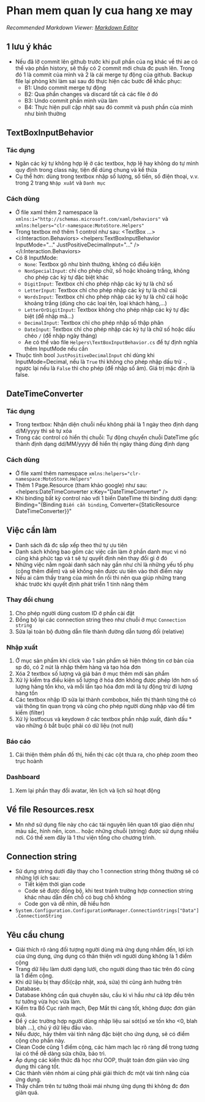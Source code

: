 # Phan mem quan ly cua hang xe may
*Recommended Markdown Viewer: [Markdown Editor](https://marketplace.visualstudio.com/items?itemName=MadsKristensen.MarkdownEditor2)*

## 1 lưu ý khác
- Nếu đã lỡ commit lên github trước khi pull phần của ng khác về thì ae có thể vào phần history, sẽ thấy có 2 commit mới chưa đc push lên. Trong đó 1 là commit của mình và 2 là cái merge tự động của github. Backup file lại phòng khi làm sai sau đó thực hiện các bước để khắc phục:
	+ B1: Undo commit merge tự động
	+ B2: Qua phần changes và discard tất cả các file ở đó
	+ B3: Undo commit phần mình vừa làm
	+ B4: Thực hiện pull cập nhật sau đó commit và push phần của mình như bình thường

## TextBoxInputBehavior
### Tác dụng
- Ngăn các ký tự không hợp lệ ở các textbox, hợp lệ hay không do tự mình quy định trong class này, tiện để dùng chung và kế thừa
- Cụ thể hơn: dùng trong textbox nhập số lượng, số tiền, số điện thoại, v.v. trong 2 trang `Nhập xuất` và `Danh mục`

### Cách dùng
- Ở file xaml thêm 2 namespace là `xmlns:i="http://schemas.microsoft.com/xaml/behaviors"` và `xmlns:helpers="clr-namespace:MotoStore.Helpers"`
- Trong textbox mở thêm 1 control như sau:
	<TextBox ...>
		<i:Interaction.Behaviors>
			<helpers:TextBoxInputBehavior InputMode="..." JustPositiveDecimalInput="..." />
		</i:Interaction.Behaviors>
	</TextBox>
- Có 8 InputMode:
    + `None`: Textbox gõ như bình thường, không có điều kiện
	+ `NonSpecialInput`: chỉ cho phép chữ, số hoặc khoảng trắng, không cho phép các ký tự đặc biệt khác
	+ `DigitInput`: Textbox chỉ cho phép nhập các ký tự là chữ số
	+ `LetterInput`: Textbox chỉ cho phép nhập các ký tự là chữ cái
	+ `WordsInput`: Textbox chỉ cho phép nhập các ký tự là chữ cái hoặc khoảng trắng (dùng cho các loại tên, loại khách hàng,...)
	+ `LetterOrDigitInput`: Textbox không cho phép nhập các ký tự đặc biệt (để nhập mã...)
	+ `DecimalInput`: Textbox chỉ cho phép nhập số thập phân
	+ `DateInput`: Textbox chỉ cho phép nhập các ký tự là chữ số hoặc dấu chéo `/` (để nhập ngày tháng)
	+ Ae có thể vào file `Helpers\TextBoxInputBehavior.cs` để tự định nghĩa thêm InputMode nếu cần
- Thuộc tính bool `JustPositiveDecimalInput` chỉ dùng khi InputMode=Decimal, nếu là `True` thì không cho phép nhập dấu trừ `-`, ngược lại nếu là `False` thì cho phép (để nhập số âm). Giá trị mặc định là false.

## DateTimeConverter
### Tác dụng
- Trong textbox: Nhận diện chuỗi nếu không phải là 1 ngày theo định dạng d/M/yyyy thì sẽ tự xóa
- Trong các control có hiển thị chuỗi: Tự động chuyển chuỗi DateTime gốc thành định dạng dd/MM/yyyy để hiển thị ngày tháng đúng định dạng

### Cách dùng
- Ở file xaml thêm namespace `xmlns:helpers="clr-namespace:MotoStore.Helpers"`
- Thêm 1 Page.Resource (tham khảo google) như sau: <helpers:DateTimeConverter x:Key="DateTimeConverter" />
- Khi binding bất kỳ control nào với 1 biến DateTime thì binding dưới dạng: Binding="{Binding `Biến cần binding`, Converter={StaticResource DateTimeConverter}}"

## Việc cần làm
- Danh sách đã đc sắp xếp theo thứ tự ưu tiên
- Danh sách không bao gồm các việc cần làm ở phần danh mục vì nó cũng khá phức tạp và t sẽ tự quyết định nên thay đổi gì ở đó
- Những việc nằm ngoài danh sách này gần như chỉ là những yếu tố phụ (cộng thêm điểm) và sẽ không nên được ưu tiên vào thời điểm này
- Nếu ai cảm thấy trang của mình ổn rồi thì nên qua giúp những trang khác trước khi quyết định phát triển 1 tính năng thêm

### Thay đổi chung
1. Cho phép người dùng custom ID ở phần cài đặt
2. Đồng bộ lại các connection string theo như chuỗi ở mục `Connection string`
3. Sửa lại toàn bộ đường dẫn file thành đường dẫn tương đối (relative)

### Nhập xuất
1. Ở mục sản phẩm khi click vào 1 sản phẩm sẽ hiện thông tin cơ bản của sp đó, có 2 nút là nhập thêm hàng và tạo hóa đơn
2. Xóa 2 textbox số lượng và giá bán ở mục thêm mới sản phẩm
3. Xử lý kiểm tra điều kiện số lượng ở hóa đơn không được phép lớn hơn số lượng hàng tồn kho, và mỗi lần tạo hóa đơn mới là tự động trừ đi lượng hàng tồn
4. Các textbox nhập ID sửa lại thành combobox, hiển thị thành từng thẻ có vài thông tin quan trọng và cũng cho phép người dùng nhập vào để tìm kiểm (filter)
5. Xử lý lostfocus và keydown ở các textbox phần nhập xuất, đánh dấu * vào những ô bắt buộc phải có dữ liệu (not null)

### Báo cáo
1. Cải thiện thêm phần đồ thị, hiển thị các cột thưa ra, cho phép zoom theo trục hoành

### Dashboard
1. Xem lại phần thay đổi avatar, lên lịch và lịch sử hoạt động

## Về file Resources.resx
- Mn nhớ sử dụng file này cho các tài nguyên liên quan tới giao diện như màu sắc, hình nền, icon... hoặc những chuỗi (string) được sử dụng nhiều nơi. Có thể xem đây là 1 thư viện tổng cho chương trình.

## Connection string
- Sử dụng string dưới đây thay cho 1 connection string thông thường sẽ có những lợi ích sau:
    + Tiết kiệm thời gian code
	+ Code sẽ được đồng bộ, khi test tránh trường hợp connection string khác nhau dẫn đến chỗ có bug chỗ không
	+ Code gọn và dễ nhìn, dễ hiểu hơn
- `System.Configuration.ConfigurationManager.ConnectionStrings["Data"].ConnectionString`

## Yêu cầu chung
- Giải thích rõ ràng đối tượng người dùng mà ứng dụng nhắm đến, lợi ích của ứng dụng, ứng dụng có thân thiện với người dùng không là 1 điểm cộng
- Trang dữ liệu làm dưới dạng lưới, cho người dùng thao tác trên đó cũng là 1 điểm cộng.  
- Khi dữ liệu bị thay đổi(cập nhật, xoá, sửa) thì cũng ảnh hưởng trên Database.
- Database không cần quá chuyên sâu, cầu kì vì hầu như cả lớp đều trên tư tưởng vừa học vừa làm.
- Kiểm tra Bố Cục rành mạch, Đẹp Mắt thì càng tốt, không được đơn giản quá.
- Để ý các trường hợp người dùng nhập liệu sai sót(số xe tồn kho <0, blah blah ...), chú ý dữ liệu đầu vào.
- Nếu được, hãy thêm vài tính năng đặc biệt cho ứng dụng, sẽ có điểm cộng cho phần này.
- Clean Code cũng 1 điểm cộng, các hàm mạch lạc rõ ràng để trong tương lai có thể dễ dàng sửa chữa, bảo trì.
- Áp dụng các kiến thức đã học như OOP, thuật toán đơn giản vào ứng dụng thì càng tốt.
- Các thành viên nhóm ai cũng phải giải thích đc một vài tính năng của ứng dụng.
- Thầy chấm trên tư tưởng thoải mái nhưng ứng dụng thì không đc đơn giản quá.